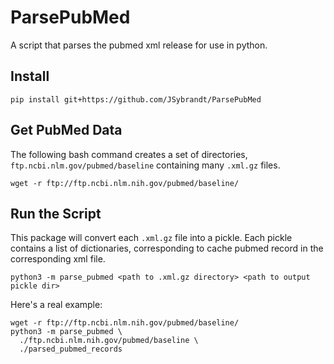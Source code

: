 # ParsePubMed

A script that parses the pubmed xml release for use in python.

## Install

```
pip install git+https://github.com/JSybrandt/ParsePubMed
```

## Get PubMed Data

The following bash command creates a set of directories,
`ftp.ncbi.nlm.gov/pubmed/baseline` containing many `.xml.gz` files.

```
wget -r ftp://ftp.ncbi.nlm.nih.gov/pubmed/baseline/
```

## Run the Script

This package will convert each `.xml.gz` file into a pickle. Each pickle
contains a list of dictionaries, corresponding to cache pubmed record in the
corresponding xml file.

```
python3 -m parse_pubmed <path to .xml.gz directory> <path to output pickle dir>
```

Here's a real example:

```
wget -r ftp://ftp.ncbi.nlm.nih.gov/pubmed/baseline/
python3 -m parse_pubmed \
  ./ftp.ncbi.nlm.nih.gov/pubmed/baseline \
  ./parsed_pubmed_records
```
